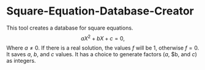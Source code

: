 # Square-Equation-Database-Creator

This tool creates a database for square equations. $$aX^2 + b X + c = 0,$$
Where $a \neq 0$. If there is a real solution, the values $f$ will be 1, otherwise $f=0$. It saves $a$, $b$, and $c$ values. It has a choice to generate factors ($a$, $b, and $c$) as integers.
